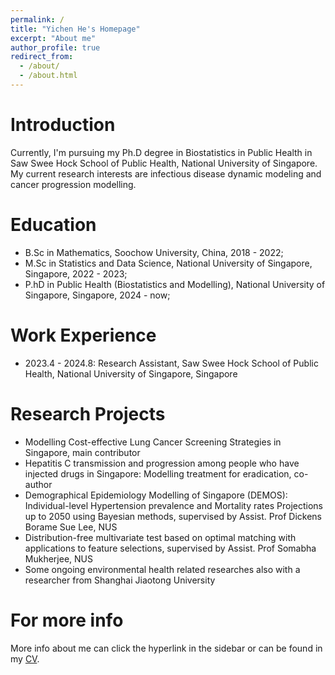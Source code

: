 ```yaml
---
permalink: /
title: "Yichen He's Homepage"
excerpt: "About me"
author_profile: true
redirect_from: 
  - /about/
  - /about.html
---
```


Introduction
======
Currently, I'm pursuing my Ph.D degree in Biostatistics in Public Health in Saw Swee Hock School of Public Health, National University of Singapore. My current research interests are infectious disease dynamic modeling and cancer progression modelling. 

Education
======
* B.Sc in Mathematics, Soochow University, China, 2018 - 2022;
* M.Sc in Statistics and Data Science, National University of Singapore, Singapore, 2022 - 2023;
* P.hD in Public Health (Biostatistics and Modelling), National University of Singapore, Singapore, 2024 - now;

Work Experience
======
* 2023.4 - 2024.8: Research Assistant, Saw Swee Hock School of Public Health, National University of Singapore, Singapore

Research Projects
======
* Modelling Cost-effective Lung Cancer Screening Strategies in Singapore, main contributor
* Hepatitis C transmission and progression among people who have injected drugs in Singapore: Modelling treatment for eradication, co-author
* Demographical Epidemiology Modelling of Singapore (DEMOS): Individual-level Hypertension prevalence and Mortality rates Projections up to 2050 using Bayesian methods, supervised by Assist. Prof Dickens Borame Sue Lee, NUS
* Distribution-free multivariate test based on optimal matching with applications to feature selections, supervised by Assist. Prof Somabha Mukherjee, NUS
* Some ongoing environmental health related researches also with a researcher from Shanghai Jiaotong University

For more info
======
More info about me can click the hyperlink in the sidebar or can be found in my [CV](../assets/Curriculum_Vitae_Yichen.pdf).
